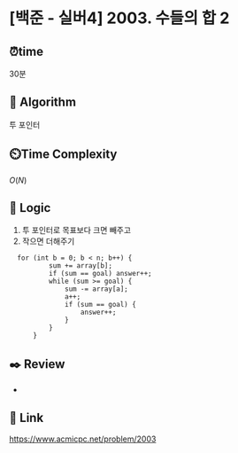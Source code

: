   # [백준 - 실버4] 2003. 수들의 합 2
  
  ## ⏰**time**
  30분
  
  ## :pushpin: **Algorithm**
  투 포인터
  
  ## ⏲️**Time Complexity**
  $O(N)$ 
  
  ## :round_pushpin: **Logic**
  1. 투 포인터로 목표보다 크면 빼주고
  2. 작으면 더해주기
  ```
    for (int b = 0; b < n; b++) {
            sum += array[b];
            if (sum == goal) answer++;
            while (sum >= goal) {
                sum -= array[a];
                a++;
                if (sum == goal) {
                    answer++;
                }
            }
        }
  ```
  
  ## :black_nib: **Review**
  - 
  
  ## 📡 Link
  https://www.acmicpc.net/problem/2003
